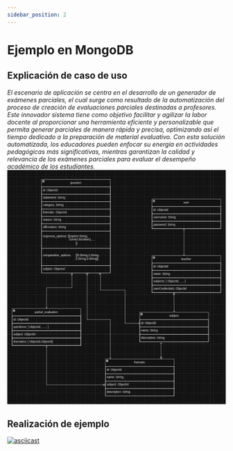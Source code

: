 ```yaml
---
sidebar_position: 2
---
```


# Ejemplo en MongoDB

## Explicación de caso de uso

*El escenario de aplicación se centra en el desarrollo de un generador de exámenes parciales, el cual surge como resultado de la automatización del proceso de creación de evaluaciones parciales destinadas a profesores. Este innovador sistema tiene como objetivo facilitar y agilizar la labor docente al proporcionar una herramienta eficiente y personalizable que permita generar parciales de manera rápida y precisa, optimizando así el tiempo dedicado a la preparación de material evaluativo. Con esta solución automatizada, los educadores pueden enfocar su energía en actividades pedagógicas más significativas, mientras garantizan la calidad y relevancia de los exámenes parciales para evaluar el desempeño académico de los estudiantes.*
![Partial](./data/diagrama_partial_generator.jpeg)

## Realización de ejemplo

[![asciicast](https://asciinema.org/a/625303.svg)](https://asciinema.org/a/625303)

